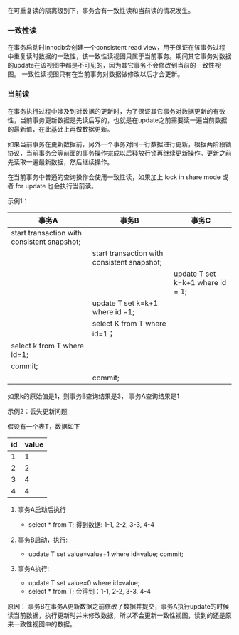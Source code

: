 在可重复读的隔离级别下，事务会有一致性读和当前读的情况发生。

### 一致性读

在事务启动时innodb会创建一个consistent read view，用于保证在该事务过程中重复读时数据的一致性，该一致性读视图只属于当前事务。期间其它事务对数据的update在该视图中都是不可见的，因为其它事务不会修改到当前的一致性视图。
一致性读视图只有在当前事务对数据做修改以后才会更新。

### 当前读

在事务执行过程中涉及到对数据的更新时，为了保证其它事务对数据更新的有效性，当前事务更新数据是先读后写的，也就是在update之前需要读一遍当前数据的最新值，在此基础上再做数据更新。

如果当前事务在更新数据前，另外一个事务对同一行数据进行更新，根据两阶段锁协议，当前事务会等前面的事务操作完成以后释放行锁再继续更新操作。更新之前先读取一遍最新数据，然后继续操作。

在当前事务中普通的查询操作会使用一致性读，如果加上 lock in share mode 或者 for update 也会执行当前读。

示例1：

| 事务A | 事务B | 事务C |
|-------|-------|-------|
| start transaction with consistent snapshot; |  |  | 
| | start transaction with consistent snapshot; | |
| | | update T set k=k+1 where id = 1;|
| | update T set k=k+1 where id =1; | |
| | select K from T where id=1； ||
| select k from T where id=1;| | |
| commit; |||
||commit;||

如果k的原始值是1，则事务B查询结果是3， 事务A查询结果是1

示例2：丢失更新问题

假设有一个表T，数据如下

| id | value |
|----|-------|
| 1 | 1 |
| 2 | 2 |
| 3 | 4 |
| 4 | 4 |

1. 事务A启动后执行
	* select * from T; 得到数据: 1-1, 2-2, 3-3, 4-4

2. 事务B启动，执行: 
	* update T set value=value+1 where id=value; commit;

3. 事务A执行: 
	* update T set value=0 where id=value;
	* select * from T; 会得到：1-1, 2-2, 3-3, 4-4

原因： 事务B在事务A更新数据之前修改了数据并提交，事务A执行update的时候读当前数据，执行更新时并未修改数据，所以不会更新一致性视图，读到的还是原来一致性视图中的数据。
